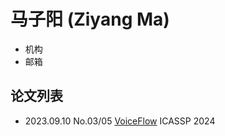 # 马子阳 (Ziyang Ma)

- 机构
- 邮箱

## 论文列表

- 2023.09.10 No.03/05 [VoiceFlow](../Models/_tmp/2023.09.10_VoiceFlow.md) ICASSP 2024